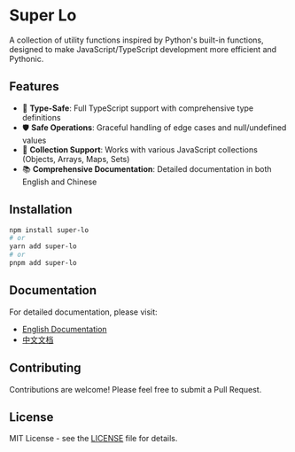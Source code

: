 # Super Lo

A collection of utility functions inspired by Python's built-in functions, designed to make JavaScript/TypeScript development more efficient and Pythonic.

## Features

-   🚀 **Type-Safe**: Full TypeScript support with comprehensive type definitions
-   🛡️ **Safe Operations**: Graceful handling of edge cases and null/undefined values
-   🔄 **Collection Support**: Works with various JavaScript collections (Objects, Arrays, Maps, Sets)
-   📚 **Comprehensive Documentation**: Detailed documentation in both English and Chinese

## Installation

```bash
npm install super-lo
# or
yarn add super-lo
# or
pnpm add super-lo
```

## Documentation

For detailed documentation, please visit:

-   [English Documentation](docs/en/)
-   [中文文档](docs/zh-hans/)

## Contributing

Contributions are welcome! Please feel free to submit a Pull Request.

## License

MIT License - see the [LICENSE](LICENSE) file for details.
